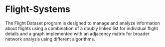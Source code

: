# Flight-Systems
The Flight Dataset program is designed to manage and analyze information about flights using a  combination of a doubly linked list for individual flight details and a graph implemented with an adjacency  matrix for broader network analysis using different algorithms.
